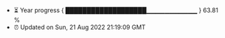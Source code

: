 - ⏳ Year progress { ███████████████████▁▁▁▁▁▁▁▁▁▁▁ } 63.81 %
- ⏰ Updated on Sun, 21 Aug 2022 21:19:09 GMT

